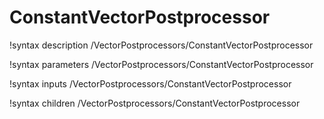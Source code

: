 <!-- MOOSE Documentation Stub: Remove this when content is added. -->

# ConstantVectorPostprocessor
!syntax description /VectorPostprocessors/ConstantVectorPostprocessor

!syntax parameters /VectorPostprocessors/ConstantVectorPostprocessor

!syntax inputs /VectorPostprocessors/ConstantVectorPostprocessor

!syntax children /VectorPostprocessors/ConstantVectorPostprocessor

